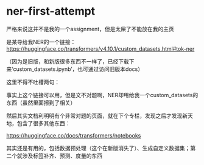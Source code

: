 # ner-first-attempt

严格来说这并不是我的一个assignment，但是太屎了不能放在我的主页

是某导给我NER的一个链接：https://huggingface.co/transformers/v4.10.1/custom_datasets.html#tok-ner

（因为是旧版，和新版很多东西不一样了，已经下载下来‘custom_datasets.ipynb’，也可通过访问旧版本docs）

这里不得不吐槽两句：

事实上这个链接可以用，但是文不对题啊，NER却甩给我一个custom_datasets的东西（虽然里面擦到了相关）

然后其实文档利明明有个非常对题的页面，就在下个专栏，发现之后才发现新天地，包含了很多其他东西：

https://huggingface.co/docs/transformers/notebooks

其实还是有用的，包括数据预处理（这个在新版消失了）、生成自定义数据集；第二个就涉及标签补齐、预测、度量的东西
